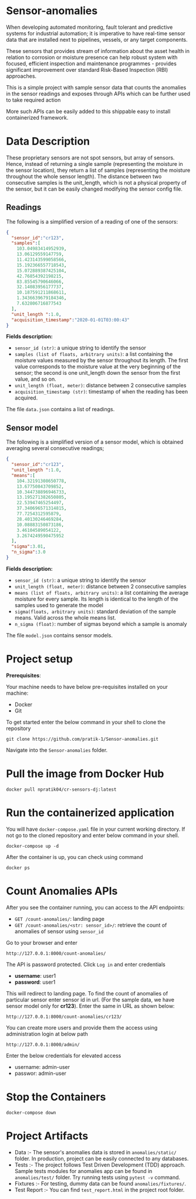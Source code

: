 # Sensor-anomalies

When developing automated monitoring, fault tolerant and predictive systems for industrial automation; it is imperative to have real-time sensor data that are installed next to pipelines, vessels, or any target components.  

These sensors that provides stream of information about the asset health in relation to corrosion or moisture presence can help robust system with focused, efficient inspection and maintenance programmes - provides significant improvement over standard Risk-Based Inspection (RBI) approaches.

This is a simple project with sample sensor data that counts the anomalies in the sensor readings and exposes through APIs which can be further used to take required action


More such APIs can be easily added to this shippable easy to install containerized framework.

# Data Description
These proprietary sensors are not spot sensors, but array of sensors. Hence, instead of returning a single sample (representing the moisture in the sensor location), they return a list of samples (representing the moisture throughout the whole sensor length). The distance between two consecutive samples is the unit_length, which is not a physical property of the sensor, but it can be easily changed modifying the sensor config file.

## Readings
The following is a simplified version of a reading of one of the sensors:
```json
{
  "sensor_id":"cr123",
  "samples":[
    103.04983414952939,
    13.06129559147759,
    11.423143599058566,
    15.192366557718543,
    15.072889387425104,
    42.76854392198215,
    83.85545790646066,
    32.14083956177737,
    10.187591211868611,
    1.3436639679184346,
    7.632806716877543
  ],
  "unit_length ":1.0,
  "acquisition_timestamp":"2020-01-01T03:00:43"
}
```

**Fields description:**
- `sensor_id (str)`: a unique string to identify the sensor
- `samples (list of floats, arbitrary units)`: a list containing the moisture
values measured by the sensor throughout its length. The first value corresponds to the
moisture value at the very beginning of the sensor; the second is one unit_length down
the sensor from the first value, and so on.
- `unit_length (float, meter)`: distance between 2 consecutive samples
- `acquisition_timestamp (str)`: timestamp of when the reading has been acquired.

The file `data.json` contains a list of readings.



## Sensor model
The following is a simplified version of a sensor model, which is obtained averaging several
consecutive readings;
```json
{
  "sensor_id":"cr123",
  "unit_length ":1.0,
  "means":[
    104.32191308650778,
    13.67750843709852,
    10.344738896946733,
    13.195271382650805,
    22.53947465254497,
    37.340696571314815,
    77.7254312595879,
    28.40130246469284,
    10.08883150873186,
    3.46104589054122,
    3.2674249590475952
  ],
  "sigma":3.01,
  "n_sigma":3.0
}
```
**Fields description:**
- `sensor_id (str)`: a unique string to identify the sensor
- `unit_length (float, meter)`: distance between 2 consecutive samples
- `means (list of floats, arbitrary units)`: a list containing the average moisture for every sample. Its length is identical to the length of the samples used to generate the model
- `sigma(floats, arbitrary units)`: standard deviation of the sample means. Valid across the whole means list.
- `n_sigma (float)`: number of sigmas beyond which a sample is anomaly

The file `model.json` contains sensor models.




# Project setup
**Prerequisites**:

Your machine needs to have below pre-requisites installed on your machine:
- Docker
- Git


To get started enter the below command in your shell to clone the repository
```commandline
git clone https://github.com/pratik-1/Sensor-anomalies.git
```
Navigate into the `Sensor-anomalies` folder.



# Pull the image from Docker Hub
```commandline
docker pull npratik04/cr-sensors-dj:latest
```


# Run the containerized application
You will have `docker-compose.yaml` file in your current working directory. If not go to the cloned repository and enter below command in your shell.
```commandline
docker-compose up -d
```
After the container is up, you can check using command
```commandline
docker ps
```

# Count Anomalies APIs
After you see the container running, you can access to the API endpoints:
- `GET /count-anomalies/`: landing page
- `GET /count-anomalies/<str: sensor_id>/`: retrieve the count of anomalies of sensor using `sensor_id`


Go to your browser and enter
```commandline
http://127.0.0.1:8000/count-anomalies/
```
The API is password protected. Click `Log in` and enter credentials 
- **username**: user1
- **password**: user1

This will redirect to landing page. To find the count of anomalies of particular sensor enter sensor id in url. (For the sample data, we have sensor model only for **cr123**). Enter the same in URL as shown below:
```commandline
http://127.0.0.1:8000/count-anomalies/cr123/
```

You can create more users and provide them the access using administration login at below path
```commandline
http://127.0.0.1:8000/admin/
```
Enter the below credentials for elevated access
- username: admin-user
- passwor: admin-user


# Stop the Containers
```commandline
docker-compose down
```


# Project Artifacts
- Data :- The sensor's anomalies data is stored in `anomalies/static/` folder. In production, project can be easily connected to any databases.
- Tests :- The project follows Test Driven Development (TDD) approach. Sample tests modules for anomalies app can be found in `anomalies/test/` folder.  Try running tests using `pytest -v` command.
- Fixtures :- For testing, dummy data can be found  `anomalies/fixtures/`.
- Test Report :- You can find `test_report.html`  in the project root folder. 
